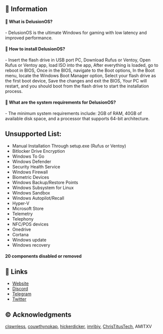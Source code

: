## 📌 Information
<h4>🤔 What is DelusionOS?</h4>
<p>- DelusionOS is the ultimate Windows for gaming with low latency and improved performance.</p>

<h4>🤔 How to install DelusionOS?</h4>
<p>- Insert the flash drive in USB port PC, Download Rufus or Ventoy, Open Rufus or Ventoy app, load ISO into the app, After everything is loaded, go to reboot in BIOS, Once in the BIOS, navigate to the Boot options, In the Boot menu, locate the Windows Boot Manager option, Select your flash drive as the first boot device, Save the changes and exit the BIOS, Your PC will restart, and you should boot from the flash drive to start the installation process.</p>

<h4>🤔 What are the system requirements for DelusionOS?</h4>
<p>- The minimum system requirements include: 2GB of RAM, 40GB of available disk space, and a processor that supports 64-bit architecture.</p>

## Unsupported List:
- Manual Installation Through setup.exe (Rufus or Ventoy)
- Bitlocker Drive Encryption
- Windows To Go
- Windows Defender
- Security Health Service
- Windows Firewall
- Biometric Devices
- Windows Backup/Restore Points
- Windows Subsystem for Linux
- Windows Sandbox
- Windows Autopilot/Recall
- Hyper-V
- Microsoft Store
- Telemetry
- Telephony
- NFC/POS devices
- Onedrive
- Cortana
- Windows update
- Windows recovery
#### 20 components disabled or removed

## 🔗 Links
- [Website](https://deluos.vercel.app/)
- [Discord](https://dsc.gg/delusionos/)
- [Telegram](https://t.me/DelusionOS/)
- [Twitter](https://x.com/DelusionLLC)

## ©️ Acknowledgments
[clqwnless](https://github.com/clqwnless),
[couwthynokap](https://github.com/couwthynokap),
[hickerdicker](https://github.com/hickerdicker),
[imribiy](https://github.com/imribiy),
[ChrisTitusTech](https://github.com/ChrisTitusTech),
AMITXV
